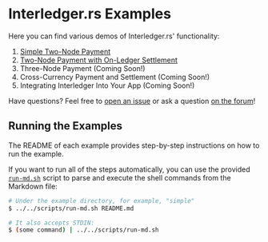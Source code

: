 # Interledger.rs Examples

Here you can find various demos of Interledger.rs' functionality:

1. [Simple Two-Node Payment](./simple/README.md)
1. [Two-Node Payment with On-Ledger Settlement](./eth-settlement/README.md)
1. Three-Node Payment (Coming Soon!)
1. Cross-Currency Payment and Settlement (Coming Soon!)
1. Integrating Interledger Into Your App (Coming Soon!)

Have questions? Feel free to [open an issue](https://github.com/emschwartz/interledger-rs/issues/new) or ask a question [on the forum](https://forum.interledger.org/)!

## Running the Examples
The README of each example provides step-by-step instructions on how to run the example.

If you want to run all of the steps automatically, you can use the provided [`run-md.sh`](../scripts/run-md.sh) script to parse and execute the shell commands from the Markdown file:

```bash
# Under the example directory, for example, "simple"
$ ../../scripts/run-md.sh README.md

# It also accepts STDIN:
$ (some command) | ../../scripts/run-md.sh
```
